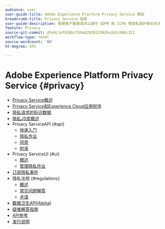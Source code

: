 ```yaml
---
audience: user
user-guide-title: Adobe Experience Platform Privacy Service 帮助
breadcrumb-title: Privacy Service 指南
user-guide-description: 管理客户数据请求以遵守 GDPR 和 CCPA 等隐私保护相关的法律法规。
feature: Privacy
source-git-commit: dfe9c1ef826bc769a82938223029cd41c066c221
workflow-type: tm+mt
source-wordcount: '86'
ht-degree: 45%

---
```



# Adobe Experience Platform Privacy Service {#privacy}

* [Privacy Service概述](home.md)
* [Privacy Service和Experience Cloud应用程序](experience-cloud-apps.md)
* [隐私请求的标识数据](identity-data.md)
* [隐私JS库概述](js-library.md)
* Privacy ServiceAPI {#api}
   * [快速入门](api/getting-started.md)
   * [隐私作业](api/privacy-jobs.md)
   * [同意](api/consent.md)
   * [附录](api/appendix.md)
* Privacy ServiceUI {#ui}
   * [概述](ui/overview.md)
   * [管理隐私作业](ui/user-guide.md)
* [订阅隐私事件](privacy-events.md)
* 隐私法规 {#regulations}
   * [概述](regulations/overview.md)
   * [常见问题解答](regulations/faq.md)
   * [术语](regulations/terminology.md)
* [数据卫生API(Alpha)](data-hygiene-api.md)
* [疑难解答指南](troubleshooting-guide.md)
* [API参考](https://www.adobe.io/experience-platform-apis/references/privacy-service/)
* [发行说明](release-notes.md)
